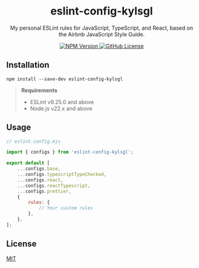<h1 align="center">eslint-config-kylsgl</h1>

<p align="center">
	My personal ESLint rules for JavaScript, TypeScript, and React, based on the
	Airbnb JavaScript Style Guide.
</p>

<div align="center">
	<a href="https://www.npmjs.com/package/eslint-config-kylsgl">
		<img
			alt="NPM Version"
			src="https://img.shields.io/npm/v/eslint-config-kylsgl"
		/>
	</a>
	<a
		href="https://github.com/kylsgl/eslint-config-kylsgl-beta/blob/master/LICENSE"
	>
		<img
			alt="GitHub License"
			src="https://img.shields.io/github/license/kylsgl/eslint-config-kylsgl-beta"
		/>
	</a>
</div>

## Installation

```shell
npm install --save-dev eslint-config-kylsgl
```

> **Requirements**
>
> - ESLint v9.25.0 and above
> - Node.js v22.x and above

## Usage

```js
// eslint.config.mjs

import { configs } from 'eslint-config-kylsgl';

export default [
	...configs.base,
	...configs.typescriptTypeChecked,
	...configs.react,
	...configs.reactTypescript,
	...configs.prettier,
	{
		rules: {
			// Your custom rules
		},
	},
];
```

## License

[MIT](https://github.com/kylsgl/eslint-config-kylsgl-beta/blob/master/LICENSE)
